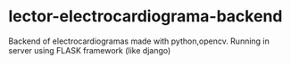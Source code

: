 ﻿# lector-electrocardiograma-backend
Backend of electrocardiogramas made with python,opencv. Running in server using FLASK framework (like django)
